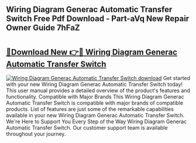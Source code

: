 ## Wiring Diagram Generac Automatic Transfer Switch Free Pdf Download - Part-aVq New Repair Owner Guide 7hFaZ

# <h2><a href="http://dfltt68.blite.top/?on=Wiring+Diagram+Generac+Automatic+Transfer+Switch">🔗Download New 👉🔴 Wiring Diagram Generac Automatic Transfer Switch</a></h2>

[![Wiring Diagram Generac Automatic Transfer Switch download](https://i.imgur.com/lujVjoI.png)](http://dfltt68.blite.top/?on=Wiring+Diagram+Generac+Automatic+Transfer+Switch)
Get started with your new Wiring Diagram Generac Automatic Transfer Switch today! This user manual provides a detailed overview of the product's features and functionality. Compatible with Major Brands This Wiring Diagram Generac Automatic Transfer Switch is compatible with major brands of compatible products. List of features are just some of the remarkable capabilities available in your new Wiring Diagram Generac Automatic Transfer Switch. We're Here to Support You Every Step of the Way Wiring Diagram Generac Automatic Transfer Switch. Our customer support team is available throughout your journey.

